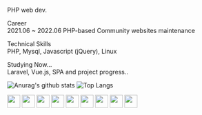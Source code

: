 <p class="has-line-data" data-line-start="0" data-line-end="1">PHP web dev.</p>
<p class="has-line-data" data-line-start="2" data-line-end="4">Career<br>
2021.06 ~ 2022.06  PHP-based Community websites maintenance</p>
<p class="has-line-data" data-line-start="5" data-line-end="7">Technical Skills<br>
PHP, Mysql, Javascript (jQuery), Linux</p>
<p class="has-line-data" data-line-start="7" data-line-end="8">Studying Now...<br>
Laravel, Vue.js, SPA and project progress..


![Anurag's github stats](https://github-readme-stats.vercel.app/api?username=jungmin0917&show_icons=true&theme=tokyonight)
![Top Langs](https://github-readme-stats.vercel.app/api/top-langs/?username=jungmin0917&layout=compact&theme=tokyonight)

<img src="https://img.shields.io/badge/HTML5-E34F26?style=flat&logo=HTML5&logoColor=white" height='30' />
<img src="https://img.shields.io/badge/CSS3-3C72AD?style=flat&logo=CSS3&logoColor=white" height='30' />
<img src="https://img.shields.io/badge/JavaScript-F7DF1E?style=flat&logo=JavaScript&logoColor=white" height='30' />
<img src="https://img.shields.io/badge/jQuery-0769AD?style=flat&logo=jQuery&logoColor=white" height='30' />
<img src="https://img.shields.io/badge/Vue.js-4FC08D?style=flat&logo=Vue.js&logoColor=white" height='30' />
<img src="https://img.shields.io/badge/PHP-red?style=flat&logo=PHP&logoColor=white" height='30' />
<img src="https://img.shields.io/badge/Laravel-FF2D20?style=flat&logo=Laravel&logoColor=white" height='30' />
<img src="https://img.shields.io/badge/MySQL-green?style=flat&logo=MySQL&logoColor=white" height='30' />
<img src="https://img.shields.io/badge/GitHub-181717?style=flat&logo=GitHub&logoColor=white" height='30' />

